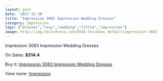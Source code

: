 ```yaml
---
layout: post
date: '2017-12-30'
title: "Impression 3083 Impression Wedding Dresses"
category: Impression
tags: ["dresses","rosy","wedding","little","impression"]
image: http://img.hectodress.com/8558-thickbox_default/impression-3083-impression-wedding-dresses.jpg
---
```

Impression 3083 Impression Wedding Dresses

On Sales: **$314.4**
<a href="https://www.hectodress.com/impression/4325-impression-3083-impression-wedding-dresses.html"><amp-img layout="responsive" width="600" height="600" src="//img.hectodress.com/8558-thickbox_default/impression-3083-impression-wedding-dresses.jpg" alt="Impression 3083 Impression Wedding Dresses 0" /></a>
<a href="https://www.hectodress.com/impression/4325-impression-3083-impression-wedding-dresses.html"><amp-img layout="responsive" width="600" height="600" src="//img.hectodress.com/8560-thickbox_default/impression-3083-impression-wedding-dresses.jpg" alt="Impression 3083 Impression Wedding Dresses 1" /></a>
<a href="https://www.hectodress.com/impression/4325-impression-3083-impression-wedding-dresses.html"><amp-img layout="responsive" width="600" height="600" src="//img.hectodress.com/8559-thickbox_default/impression-3083-impression-wedding-dresses.jpg" alt="Impression 3083 Impression Wedding Dresses 2" /></a>

Buy it: [Impression 3083 Impression Wedding Dresses](https://www.hectodress.com/impression/4325-impression-3083-impression-wedding-dresses.html "Impression 3083 Impression Wedding Dresses")

View more: [Impression](https://www.hectodress.com/48-impression "Impression")